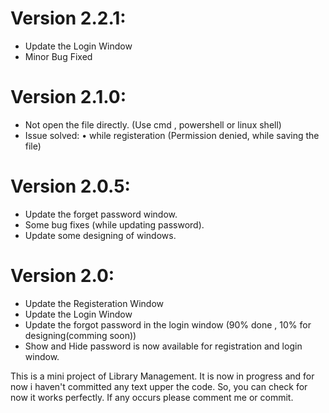 

# Version 2.2.1:
* Update the Login Window
* Minor Bug Fixed


# Version 2.1.0:
* Not open the file directly. (Use cmd , powershell or linux shell)
* Issue solved:
• while registeration (Permission denied, while saving the file)


# Version 2.0.5:
* Update the forget password window.
* Some bug fixes (while updating password).
* Update some designing of windows.


# Version 2.0:
* Update the Registeration Window
* Update the Login Window
* Update the forgot password in the login window (90% done , 10% for designing(comming soon))
* Show  and Hide password is now available for registration and login window.


This is a mini project of Library Management.
It is now in progress and for now i haven't committed any text upper the code.
So, you can check for now it works perfectly.
If any occurs please comment me or commit.
